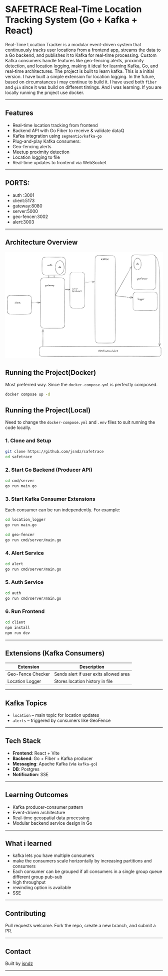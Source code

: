 # SAFETRACE Real-Time Location Tracking System (Go + Kafka + React)

Real-Time Location Tracker is a modular event-driven system that continuously tracks user locations from a frontend app, streams the data to a Go backend, and publishes it to Kafka for real-time processing. Custom Kafka consumers handle features like geo-fencing alerts, proximity detection, and location logging, making it ideal for learning Kafka, Go, and real-time architectures.
The project is built to learn kafka.
This is a initial version.
I have built a simple extension for location logging.
In the future, based on circumstances i may continue to build it.
I have used both `fiber` and `gin` since it was build on different timings. And i was learning.
If you are locally running the project use docker.

---

## Features

- Real-time location tracking from frontend
- Backend API with Go Fiber to receive & validate dataQ
- Kafka integration using `segmentio/kafka-go`
- Plug-and-play Kafka consumers:
- Geo-fencing alerts
- Meetup proximity detection
- Location logging to file
- Real-time updates to frontend via WebSocket

---

## PORTS:

- auth :3001
- client:5173
- gateway:8080
- server:5000
- geo-fencer:3002
- alert:3003

---

## Architecture Overview

![Architecture](./architecture.png)

## Running the Project(Docker)

Most preferred way. Since the `docker-compose.yml` is perfectly composed.

```bash
docker compose up -d
```

## Running the Project(Local)

Need to change the `docker-compose.yml` and `.env` files to suit running the code locally.

### 1. Clone and Setup

```bash
git clone https://github.com/jsndz/safetrace
cd safetrace
```

### 2. Start Go Backend (Producer API)

```bash
cd cmd/server
go run main.go
```

### 3. Start Kafka Consumer Extensions

Each consumer can be run independently. For example:

```bash
cd location_logger
go run main.go
```

```bash
cd geo-fencer
go run cmd/server/main.go
```

### 4. Alert Service

```bash
cd alert
go run cmd/server/main.go
```

### 5. Auth Service

```bash
cd auth
go run cmd/server/main.go
```

### 6. Run Frontend

```bash
cd client
npm install
npm run dev
```

---

## Extensions (Kafka Consumers)

| Extension         | Description                            |
| ----------------- | -------------------------------------- |
| Geo-Fence Checker | Sends alert if user exits allowed area |
| Location Logger   | Stores location history in file        |

---

## Kafka Topics

- `location` – main topic for location updates
- `alerts` – triggered by consumers like GeoFence

---

## Tech Stack

- **Frontend**: React + Vite
- **Backend**: Go + Fiber + Kafka producer
- **Messaging**: Apache Kafka (via `kafka-go`)
- **DB**: Postgres
- **Notification**: SSE

---

## Learning Outcomes

- Kafka producer-consumer pattern
- Event-driven architecture
- Real-time geospatial data processing
- Modular backend service design in Go

---

## What i learned

- kafka lets you have multiple consumers
- make the consumers scale horizontally by increasing partitions and consumers
- Each consumer can be grouped if all consumers in a single group queue different group pub-sub
- high throughput
- rewinding option is available
- SSE

---

## Contributing

Pull requests welcome. Fork the repo, create a new branch, and submit a PR.

---

## Contact

Built by [jsndz](https://github.com/jsndz)

---

```

```
